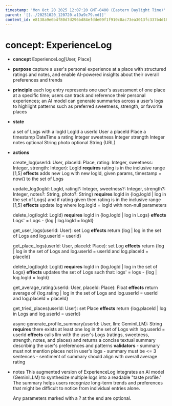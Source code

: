 ```yaml
---
timestamp: 'Mon Oct 20 2025 12:07:20 GMT-0400 (Eastern Daylight Time)'
parent: '[[../20251020_120720.a19a9c79.md]]'
content_id: e8138a9e6b4f80d7d296bd84efdde09f1f910c8ac73ea3013fc337b4d18b88ee
---
```


# concept: ExperienceLog

* **concept** ExperienceLog\[User, Place]

* **purpose**
  capture a user's personal experience at a place with structured ratings and notes,
  and enable AI-powered insights about their overall preferences and trends

* **principle**
  each log entry represents one user's assessment of one place at a specific time;
  users can track and reference their personal experiences;
  an AI model can generate summaries across a user’s logs to highlight patterns
  such as preferred sweetness, strength, or favorite places

* **state**

  a set of Logs with
  a logId LogId
  a userId User
  a placeId Place
  a timestamp DateTime
  a rating Integer
  sweetness Integer
  strength Integer
  notes optional String
  photo optional String (URL)

* **actions**

  create\_log(userId: User, placeId: Place, rating: Integer, sweetness: Integer, strength: Integer): LogId
  **requires** rating is in the inclusive range \[1,5]
  **effects** adds new Log with new logId, given params, timestamp = now() to the set of Logs

  update\_log(logId: LogId, rating?: Integer, sweetness?: Integer, strength?: Integer, notes?: String, photo?: String)
  **requires** logId in {log.logId | log in the set of Logs} and if rating given then rating is in the inclusive range \[1,5]
  **effects** update log where log.logId = logId with non-null parameters

  delete\_log(logId: LogId)
  **requires** logId in {log.logId | log in Logs}
  **effects** Logs' = Logs - {log | log.logId = logId}

  get\_user\_logs(userId: User): set Log
  **effects** return {log | log in the set of Logs and log.userId = userId}

  get\_place\_logs(userId: User, placeId: Place): set Log
  **effects** return {log | log in the set of Logs and log.userId = userId and log.placeId = placeId}

  delete\_log(logId: LogId)
  **requires** logId in {log.logId | log in the set of Logs}
  **effects** updates the set of Logs such that: logs' = logs - {log | log.logId = logId}

  get\_average\_rating(userId: User, placeId: Place): Float
  **effects** return average of {log.rating | log in the set of Logs and log.userId = userId and log.placeId = placeId}

  get\_tried\_places(userId: User): set Place
  **effects** return {log.placeId | log in Logs and log.userId = userId}

  async generate\_profile\_summary(userId: User, llm: GeminiLLM): String
  **requires** there exists at least one log in the set of Logs with log.userId = userId
  **effects** calls llm with the user's Logs (ratings, sweetness, strength, notes, and places)
  and returns a concise textual summary describing the user's preferences and patterns
  **validators**
  \- summary must not mention places not in user's logs
  \- summary must be <= 3 sentences
  \- sentiment of summary should align with overall average rating

* notes
  This augmented version of ExperienceLog integrates an AI model (GeminiLLM)
  to synthesize multiple logs into a readable "taste profile."
  The summary helps users recognize long-term trends and preferences
  that might be difficult to notice from individual entries alone.

  Any parameters marked with a ? at the end are optional.
